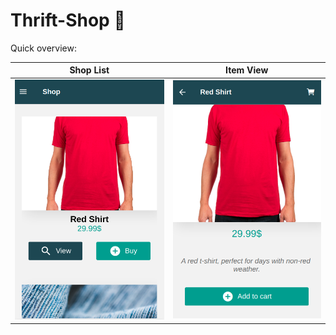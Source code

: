 # Thrift-Shop 💸

Quick overview:

Shop List             |  Item View
:-------------------------:|:-------------------------:
![](https://github.com/Seras3/thrift-shop/blob/master/docs/img/overview.png)  |  ![](https://github.com/Seras3/thrift-shop/blob/master/docs/img/item.png)
